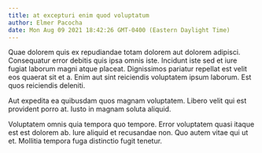 ```yaml
---
title: at excepturi enim quod voluptatum
author: Elmer Pacocha
date: Mon Aug 09 2021 18:42:26 GMT-0400 (Eastern Daylight Time)
---
```

Quae dolorem quis ex repudiandae totam dolorem aut dolorem adipisci. Consequatur error debitis quis ipsa omnis iste. Incidunt iste sed et iure fugiat laborum magni atque placeat. Dignissimos pariatur repellat est velit eos quaerat sit et a. Enim aut sint reiciendis voluptatem ipsum laborum. Est quos reiciendis deleniti.

 Aut expedita ea quibusdam quos magnam voluptatem. Libero velit qui est provident porro at. Iusto in magnam soluta aliquid.

 Voluptatem omnis quia tempora quo tempore. Error voluptatem quasi itaque est est dolorem ab. Iure aliquid et recusandae non. Quo autem vitae qui ut et. Mollitia tempora fuga distinctio fugit tenetur.